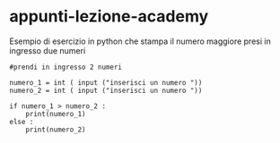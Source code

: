 # appunti-lezione-academy



Esempio di esercizio in python che stampa il numero maggiore presi
in ingresso due numeri



```
#prendi in ingresso 2 numeri

numero_1 = int ( input ("inserisci un numero "))
numero_2 = int ( input ("inserisci un numero "))

if numero_1 > numero_2 :
    print(numero_1)
else :
    print(numero_2)

```

